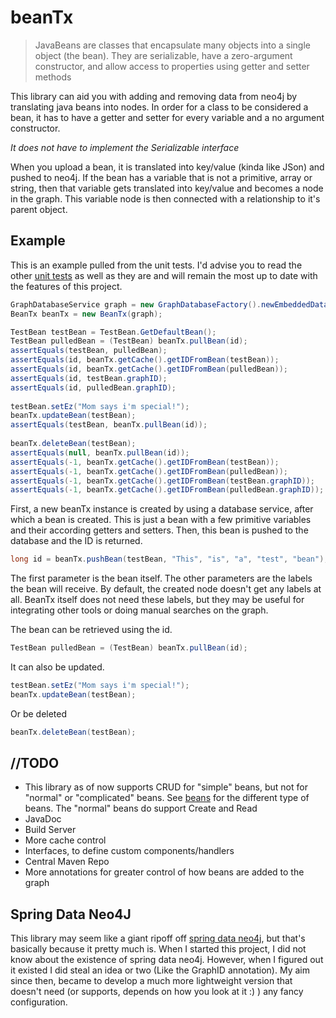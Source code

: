 # beanTx

>JavaBeans are classes that encapsulate many objects into a single object (the bean). They are serializable, have a zero-argument constructor, and allow access to properties using getter and setter methods

This library can aid you with adding and removing data from neo4j by translating java beans into nodes. In order for a class to be considered a bean, it has to have a getter and setter for every variable and a no argument constructor.

*It does not have to implement the Serializable interface*

When you upload a bean, it is translated into key/value (kinda like JSon) and pushed to neo4j. If the bean has a variable that is not a primitive, array or string, then that variable gets translated into key/value and becomes a node in the graph. This variable node is then connected with a relationship to it's parent object.

## Example

This is an example pulled from the unit tests. I'd advise you to read the other [unit tests](https://github.com/sirolf2009/beanTx/tree/master/bean-tx/src/test/java/com/sirolf2009/beantx) as well as they are and will remain the most up to date with the features of this project.

```java
GraphDatabaseService graph = new GraphDatabaseFactory().newEmbeddedDatabase("test-db");
BeanTx beanTx = new BeanTx(graph);

TestBean testBean = TestBean.GetDefaultBean();
TestBean pulledBean = (TestBean) beanTx.pullBean(id);
assertEquals(testBean, pulledBean);
assertEquals(id, beanTx.getCache().getIDFromBean(testBean));
assertEquals(id, beanTx.getCache().getIDFromBean(pulledBean));
assertEquals(id, testBean.graphID);
assertEquals(id, pulledBean.graphID);
	
testBean.setEz("Mom says i'm special!");
beanTx.updateBean(testBean);
assertEquals(testBean, beanTx.pullBean(id));
	
beanTx.deleteBean(testBean);
assertEquals(null, beanTx.pullBean(id));
assertEquals(-1, beanTx.getCache().getIDFromBean(testBean));
assertEquals(-1, beanTx.getCache().getIDFromBean(pulledBean));
assertEquals(-1, beanTx.getCache().getIDFromBean(testBean.graphID));
assertEquals(-1, beanTx.getCache().getIDFromBean(pulledBean.graphID));
```

First, a new beanTx instance is created by using a database service, after which a bean is created. This is just a bean with a few primitive variables and their according getters and setters. Then, this bean is pushed to the database and the ID is returned.

```java
long id = beanTx.pushBean(testBean, "This", "is", "a", "test", "bean");
```

The first parameter is the bean itself. The other parameters are the labels the bean will receive. By default, the created node doesn't get any labels at all. BeanTx itself does not need these labels, but they may be useful for integrating other tools or doing manual searches on the graph.

The bean can be retrieved using the id.

```java
TestBean pulledBean = (TestBean) beanTx.pullBean(id);
```

It can also be updated.

```java
testBean.setEz("Mom says i'm special!");
beanTx.updateBean(testBean);
```

Or be deleted

```java
beanTx.deleteBean(testBean);
```

## //TODO

* This library as of now supports CRUD for "simple" beans, but not for "normal" or "complicated" beans. See [beans](https://github.com/sirolf2009/beanTx/tree/master/bean-tx/src/test/java/com/sirolf2009/beantx/beans) for the different type of beans. The "normal" beans do support Create and Read
* JavaDoc
* Build Server
* More cache control
* Interfaces, to define custom components/handlers
* Central Maven Repo
* More annotations for greater control of how beans are added to the graph

## Spring Data Neo4J

This library may seem like a giant ripoff off [spring data neo4j](https://github.com/spring-projects/spring-data-neo4j), but that's basically because it pretty much is. When I started this project, I did not know about the existence of spring data neo4j. However, when I figured out it existed I did steal an idea or two (Like the GraphID annotation). My aim since then, became to develop a much more lightweight version that doesn't need (or supports, depends on how you look at it :) ) any fancy configuration.
